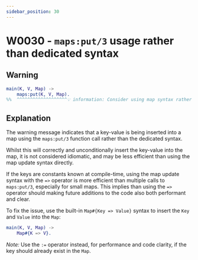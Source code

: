 ```yaml
---
sidebar_position: 30
---
```


# W0030 - `maps:put/3` usage rather than dedicated syntax

## Warning

```erlang
main(K, V, Map) ->
    maps:put(K, V, Map).
%%  ^^^^^^^^^^^^^^^^^^^💡 information: Consider using map syntax rather than a function call.
```

## Explanation

The warning message indicates that a key-value is being inserted into a map
using the `maps:put/3` function call rather than the dedicated syntax.

Whilst this will correctly and unconditionally insert the key-value into the
map, it is not considered idiomatic, and may be less efficient than using
the map update syntax directly.

If the keys are constants known at compile-time, using the map update syntax
with the `=>` operator is more efficient than multiple calls to `maps:put/3`,
especially for small maps. This implies than using the `=>` operator should
making future additions to the code also both performant and clear.

To fix the issue, use the built-in `Map#{Key => Value}` syntax to insert the
`Key` and `Value` into the `Map`:

```erlang
main(K, V, Map) ->
    Map#{K => V}.
```

*Note:* Use the `:=` operator instead, for performance and code clarity, if
the key should already exist in the `Map`.
